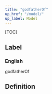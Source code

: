 ```yaml
---
title: "godfatherOf"
up_href: "/model/"
up_label: Model
---
```


[TOC]

## Label

### English
godfatherOf


## Definition



    
